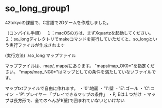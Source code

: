 # so_long_group1
42tokyoの課題で、C言語で2Dゲームを作成しました。

（コンパイル手順）　
１：macOSの方は、まずXquartzを起動してください。
２：so_longディレクトリでmakeコマンドを実行していただくと、so_longという実行ファイルが作成されます

(実行方法)
./so_long マップファイル

マップファイルは、map/, maps/にあります。
"maps/map_OK0*"を指定ください。
"maps/map_NG0*"はマップとしての条件を満たしていないファイルです。

マップtxtファイルで自由に作れます。
・'0':地面
・'1':壁
・'E':ゴール
・'C':コイン
・'P':プレイヤー
「プレイできるマップの条件」
・P, Eは１つだけ
・マップは長方形で、全てのへんが1(壁)で囲まれていないといけない
